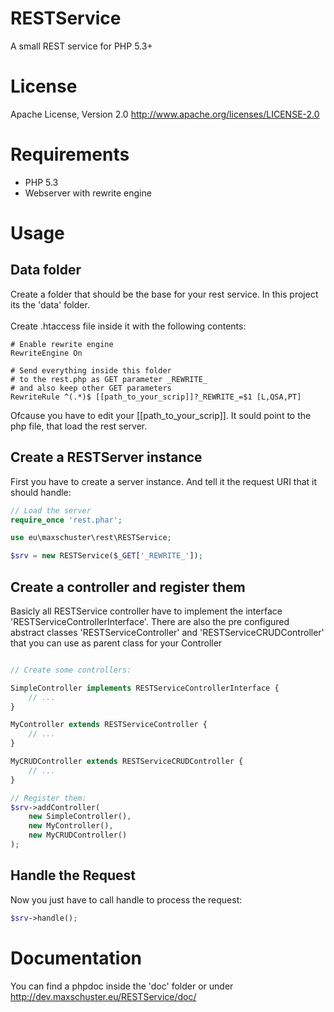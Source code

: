 # RESTService
A small REST service for PHP 5.3+

# License
Apache License, Version 2.0
http://www.apache.org/licenses/LICENSE-2.0

# Requirements
* PHP 5.3
* Webserver with rewrite engine

# Usage

## Data folder
Create a folder that should be the base for your rest service. In this project
its the 'data' folder.
<br/><br/>
Create .htaccess file inside it with the following contents:
```htaccess
# Enable rewrite engine
RewriteEngine On

# Send everything inside this folder
# to the rest.php as GET parameter _REWRITE_
# and also keep other GET parameters
RewriteRule ^(.*)$ [[path_to_your_scrip]]?_REWRITE_=$1 [L,QSA,PT]
```
Ofcause you have to edit your [[path_to_your_scrip]]. It sould point to the php
file, that load the rest server.

## Create a RESTServer instance
First you have to create a server instance. And tell it the request URI that it
should handle:
```php
// Load the server
require_once 'rest.phar';

use eu\maxschuster\rest\RESTService;

$srv = new RESTService($_GET['_REWRITE_']);
```

## Create a controller and register them
Basicly all RESTService controller have to implement the interface
'RESTServiceControllerInterface'. There are also the pre configured abstract
classes 'RESTServiceController' and 'RESTServiceCRUDController' that you can use as
parent class for your Controller

```php

// Create some controllers:

SimpleController implements RESTServiceControllerInterface {
    // ...
}

MyController extends RESTServiceController {
    // ...
}

MyCRUDController extends RESTServiceCRUDController {
    // ...
}

// Register them:
$srv->addController(
    new SimpleController(),
    new MyController(),
    new MyCRUDController()
);
```

## Handle the Request
Now you just have to call handle to process the request:
```php
$srv->handle();
```

# Documentation
You can find a phpdoc inside the 'doc' folder or under
http://dev.maxschuster.eu/RESTService/doc/